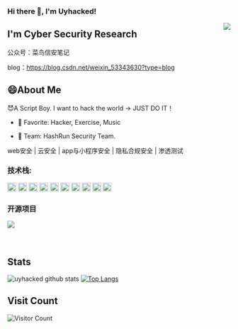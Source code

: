 ### Hi there 👋, I'm Uyhacked!
<img align="right" src="https://count.getloli.com/get/@:Minori-ty?theme=rule34">

## I'm Cyber Security Research

公众号：菜鸟信安笔记

blog：https://blog.csdn.net/weixin_53343630?type=blog

## 😄About Me
😈A Script Boy. I want to hack the world -> JUST DO IT！

- 💖 Favorite: Hacker, Exercise, Music

- 💎 Team: HashRun Security Team.

web安全 | 云安全 | app与小程序安全 | 隐私合规安全 | 渗透测试

### **技术栈:**

<a href="https://v3.cn.vuejs.org"><code><img height="20" src="https://raw.githubusercontent.com/Minori-ty/Minori-ty/main/images/vue.png"></code></a>
<a href="https://reactjs.org/"><code><img height="20" src="https://raw.githubusercontent.com/Minori-ty/Minori-ty/4f8de69990a991a775c159b33c5597a122879a9b/images/react.svg"></code></a>
<a href="https://nextjs.org/"><code><img height="20" src="https://raw.githubusercontent.com/Minori-ty/Minori-ty/main/images/next.png"></code></a>
<a href="https://www.tslang.cn/index.html"><code><img height="20" src="https://raw.githubusercontent.com/Minori-ty/Minori-ty/main/images/typescript.png"></code></a>
<a href="https://webpack.js.org/"><code><img height="20" src="https://raw.githubusercontent.com/Minori-ty/Minori-ty/4f8de69990a991a775c159b33c5597a122879a9b/images/webpack.svg"></code></a>
<a href="https://cn.vitejs.dev"><code><img height="20" src="https://raw.githubusercontent.com/Minori-ty/Minori-ty/main/images/vite.png"></code></a>
<a href="https://sass-lang.com"><code><img height="20" src="https://raw.githubusercontent.com/Minori-ty/Minori-ty/main/images/sass2.png"></code></a>
<a href="https://tailwindcss.com"><code><img height="20" src="https://raw.githubusercontent.com/Minori-ty/Minori-ty/main/images/tailwindcss.png"></code></a>
<a href="https://go.dev/"><code><img height="20" src="https://raw.githubusercontent.com/Minori-ty/Minori-ty/main/images/golang.png"></code></a>
<a href="https://www.docker.com"><code><img height="20" src="https://raw.githubusercontent.com/Minori-ty/Minori-ty/main/images/docker.png"></code></a>

### 开源项目

[![](https://github-readme-stats.vercel.app/api/pin/?username=uyhacked&repo=uyhacked.github.io)](https://github.com/uyhacked/uyhacked.github.io)
<br><br><br>


## Stats
![uyhacked github stats](https://github-readme-stats.vercel.app/api?username=uyhacked&show_icons=true&hide_border=false&theme=default&count_private=true&hide_title=true)
[![Top Langs](https://github-readme-stats.vercel.app/api/top-langs/?username=uyhacked&hide=html&theme=default&layout=compact)](https://github.com/anuraghazra/github-readme-stats) 

## Visit Count
![Visitor Count](https://profile-counter.glitch.me/Johnson666/count.svg)

<!--
**uyhacked/uyhacked** is a ✨ _special_ ✨ repository because its `README.md` (this file) appears on your GitHub profile.

Here are some ideas to get you started:

- 🔭 I’m currently working on ...
- 🌱 I’m currently learning ...
- 👯 I’m looking to collaborate on ...
- 🤔 I’m looking for help with ...
- 💬 Ask me about ...
- 📫 How to reach me: ...
- 😄 Pronouns: ...
- ⚡ Fun fact: ...
-->
